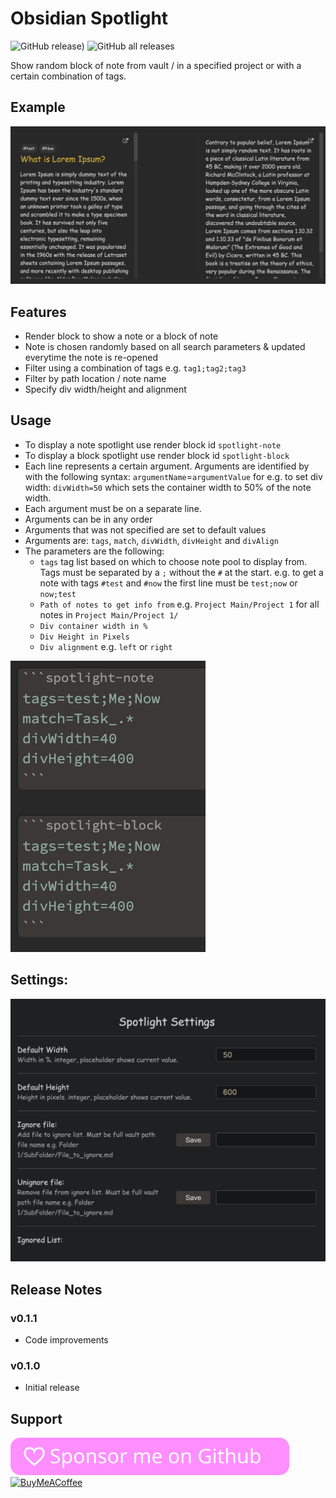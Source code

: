 # Obsidian Spotlight
![GitHub release)](https://img.shields.io/github/v/release/Darakah/obsidian-spotlight)
![GitHub all releases](https://img.shields.io/github/downloads/Darakah/obsidian-spotlight/total)

Show random block of note from vault / in a specified project or with a certain combination of tags.

## Example

<img src="https://raw.githubusercontent.com/Darakah/obsidian-spotlight/main/images/Example_1.png" />

## Features
- Render block to show a note or a block of note
- Note is chosen randomly based on all search parameters & updated everytime the note is re-opened
- Filter using a combination of tags e.g. `tag1;tag2;tag3`
- Filter by path location / note name
- Specify div width/height and alignment

## Usage

- To display a note spotlight use render block id `spotlight-note` 
- To display a block spotlight use render block id `spotlight-block`
- Each line represents a certain argument. Arguments are identified by with the following syntax: `argumentName`=`argumentValue` for e.g. to set div width: `divWidth=50` which sets the container width to 50% of the note width. 
- Each argument must be on a separate line. 
- Arguments can be in any order
- Arguments that was not specified are set to default values
- Arguments are: `tags`, `match`, `divWidth`, `divHeight` and `divAlign`
- The parameters are the following:
  - `tags` tag list based on which to choose note pool to display from. Tags must be separated by a `;` without the `#` at the start. e.g. to get a note with tags `#test` and `#now` the first line must be `test;now` or `now;test`
  - `Path of notes to get info from` e.g. `Project Main/Project 1` for all notes in `Project Main/Project 1/`
  - `Div container width in %`
  - `Div Height in Pixels`
  - `Div alignment` e.g. `left` or `right`

<img src="https://raw.githubusercontent.com/Darakah/obsidian-spotlight/main/images/Example_3.png"/>

## Settings:

<img src="https://raw.githubusercontent.com/Darakah/obsidian-spotlight/main/images/Settings.png"/>


## Release Notes

### v0.1.1
- Code improvements

### v0.1.0
- Initial release


## Support

[![Github Sponsorship](github_sponsor_btn.svg)](https://github.com/sponsors/Darakah) [<img src="https://cdn.buymeacoffee.com/buttons/v2/default-yellow.png" alt="BuyMeACoffee" width="100">](https://www.buymeacoffee.com/darakah)
